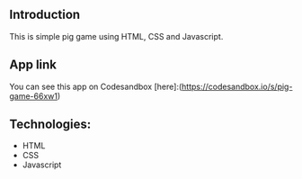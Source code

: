 ## Introduction
This is  simple pig game using HTML, CSS and Javascript.

## App link
You can see this app on Codesandbox [here]:(https://codesandbox.io/s/pig-game-66xw1)

## Technologies:

- HTML
- CSS
- Javascript
